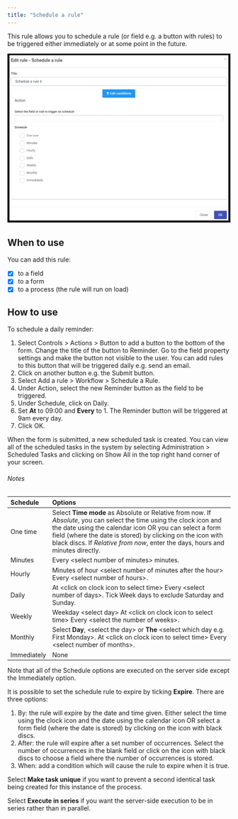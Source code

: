```yaml
---
title: "Schedule a rule"
---
```


This rule allows you to schedule a rule (or field e.g. a button with rules) to be triggered either immediately or at some point in the future. 

<img src="images/ScheduleaRule1.png" alt="Schedule a rule dialog box" style="zoom:67%;" />

## When to use 

You can add this rule:
- [x] to a field
- [x] to a form 
- [x] to a process (the rule will run on load)

## How to use

To schedule a daily reminder:
1. Select Controls > Actions > Button to add a button to the bottom of the form.  Change the title of the button to Reminder.  Go to the field property settings and make the button not visible to the user.  You can add rules to this button that will be triggered daily e.g. send an email.
2. Click on another button e.g. the Submit button.
3. Select Add a rule > Workflow > Schedule a Rule.
4. Under Action, select the new Reminder button as the field to be triggered.
5. Under Schedule, click on Daily.  
6. Set **At** to 09:00 and **Every** to 1.  The Reminder button will be triggered at 9am every day.
7. Click OK.

When the form is submitted, a new scheduled task is created.  You can view all of the scheduled tasks in the system by selecting Administration > Scheduled Tasks and clicking on Show All in the top right hand corner of your screen.

###### Notes
| Schedule    | Options                                                      |
| :---------- | :----------------------------------------------------------- |
| One time    | Select **Time mode** as Absolute or Relative from now.  If *Absolute*, you can select the time using the clock icon and the date using the calendar icon OR you can select a form field (where the date is stored) by clicking on the icon with black discs.  If *Relative from now*, enter the days, hours and minutes directly. |
| Minutes     | Every \<select number of minutes> minutes.                   |
| Hourly      | Minutes of hour \<select number of minutes after the hour> Every \<select number of hours>. |
| Daily       | At \<click on clock icon to select time> Every \<select number of days>.  Tick Week days to exclude Saturday and Sunday. |
| Weekly      | Weekday \<select day> At \<click on clock icon to select time> Every \<select the number of weeks>. |
| Monthly     | Select **Day**, \<select the day> or **The** \<select which day e.g. First Monday>.  At \<click on clock icon to select time> Every \<select number of months>. |
| Immediately | None                                                         |

Note that all of the Schedule options are executed on the server side except the Immediately option.

It is possible to set the schedule rule to expire by ticking **Expire**.  There are three options:
1. By: the rule will expire by the date and time given.  Either select the time using the clock icon and the date using the calendar icon OR select a form field (where the date is stored) by clicking on the icon with black discs.
2. After: the rule will expire after a set number of occurrences.  Select the number of occurrences in the blank field or click on the icon with black discs to choose a field where the number of occurrences is stored.
3. When: add a condition which will cause the rule to expire when it is true.

Select **Make task unique** if you want to prevent a second identical task being created for this instance of the process.

Select **Execute in series** if you want the server-side execution to be in series rather than in parallel.          


